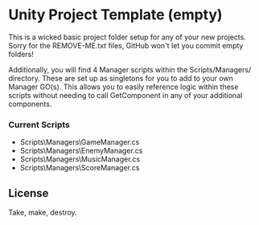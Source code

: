 # Unity Project Template (empty)

This is a wicked basic project folder setup for any of your new projects.  Sorry for the REMOVE-ME.txt files, GitHub won't let you commit empty folders!

Additionally, you will find 4 Manager scripts within the Scripts/Managers/ directory.  These are set up as singletons for you to add to your own Manager GO(s).  This allows you to easily reference logic within these scripts without needing to call GetComponent in any of your additional components.

### Current Scripts

  - Scripts\Managers\GameManager.cs
  - Scripts\Managers\EnemyManager.cs
  - Scripts\Managers\MusicManager.cs
  - Scripts\Managers\ScoreManager.cs

License
----

Take, make, destroy.
